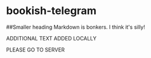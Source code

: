 # bookish-telegram
##Smaller heading
Markdown is bonkers.
I think it's silly!

ADDITIONAL TEXT ADDED LOCALLY

PLEASE GO TO SERVER
